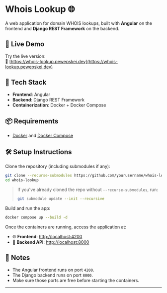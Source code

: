 # Whois Lookup 🌐

A web application for domain WHOIS lookups, built with **Angular** on the frontend and **Django REST Framework** on the backend.

## 🚀 Live Demo

Try the live version:  
🔗 [https://whois-lookup.pewepskei.dev](https://whois-lookup.pewepskei.dev)

## 🧱 Tech Stack

- **Frontend**: Angular  
- **Backend**: Django REST Framework  
- **Containerization**: Docker + Docker Compose

## 📦 Requirements

- [Docker](https://www.docker.com/) and [Docker Compose](https://docs.docker.com/compose/)

## 🛠️ Setup Instructions

Clone the repository (including submodules if any):

```bash
git clone --recurse-submodules https://github.com/yourusername/whois-lookup.git
cd whois-lookup
```

> If you've already cloned the repo without `--recurse-submodules`, run:
> ```bash
> git submodule update --init --recursive
> ```

Build and run the app:

```bash
docker compose up --build -d
```

Once the containers are running, access the application at:

- 🌐 **Frontend**: [http://localhost:4200](http://localhost:4200)
- 🔌 **Backend API**: [http://localhost:8000](http://localhost:8000)

## 📝 Notes

- The Angular frontend runs on port `4200`.
- The Django backend runs on port `8000`.
- Make sure those ports are free before starting the containers.

---

